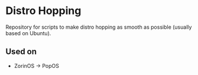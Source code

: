 # Distro Hopping
Repository for scripts to make distro hopping as smooth as possible (usually based on Ubuntu).

## Used on
- ZorinOS -> PopOS

